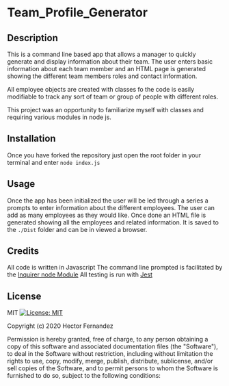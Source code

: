 # Team_Profile_Generator

## Description 
This is a command line based app that allows a manager to quickly generate and display information about their team. The user enters basic information about each team member and an HTML page is generated showing the different team members roles and contact information.

All employee objects are created with classes fo the code is easily modifiable to track any sort of team or group of people with different roles. 

This project was an opportunity to familiarize myself with classes and requiring various modules in node js. 

## Installation
Once you have forked the repository just open the root folder in your terminal and enter `node index.js`

## Usage 
Once the app has been initialized the user will be led through a series a prompts to enter information about the different employees. The user can add as many employees as they would like. Once done an HTML file is generated showing all the employees and related information. It is saved to the `./Dist` folder and can be in viewed  a browser. 

## Credits
All code is written in Javascript
The command line prompted is facilitated by the [Inquirer node Module](https://www.npmjs.com/package/inquirer#examples)
All testing is run with [Jest](https://jestjs.io/)


## License

MIT
[![License: MIT](https://img.shields.io/badge/License-MIT-yellow.svg)](https://opensource.org/licenses/MIT)

Copyright (c) 2020 Hector Fernandez

Permission is hereby granted, free of charge, to any person obtaining a copy
of this software and associated documentation files (the "Software"), to deal
in the Software without restriction, including without limitation the rights
to use, copy, modify, merge, publish, distribute, sublicense, and/or sell
copies of the Software, and to permit persons to whom the Software is
furnished to do so, subject to the following conditions:
